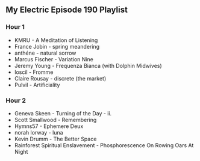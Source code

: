 ## My Electric Episode 190 Playlist

### Hour 1
* KMRU - A Meditation of Listening
* France Jobin - spring meandering
* anthéne - natural sorrow
* Marcus Fischer - Variation Nine
* Jeremy Young - Frequenza Bianca (with Dolphin Midwives)
* loscil - Fromme
* Claire Rousay - discrete (the market)
* Pulvil - Artificiality

### Hour 2
* Geneva Skeen - Turning of the Day - ii.
* Scott Smallwood - Remembering
* Hymns57 - Ephemere Deux
* norah lorway - luna
* Kevin Drumm - The Better Space
* Rainforest Spiritual Enslavement - Phosphorescence On Rowing Oars At Night

